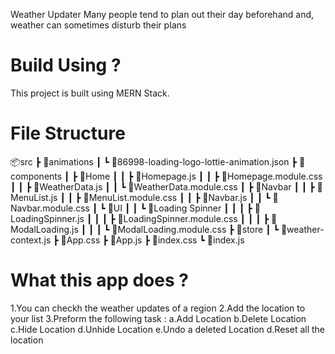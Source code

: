 Weather Updater
Many peope tend to pan out their day beforehand and, weather can 
sometimes disturb their pans
<h1>Build Using ?</h1>
This project is built using MERN Stack.
<h1>File Structure</h1>
📦src
 ┣ 📂animations
 ┃ ┗ 📜86998-loading-logo-lottie-animation.json
 ┣ 📂components
 ┃ ┣ 📂Home
 ┃ ┃ ┣ 📜Homepage.js
 ┃ ┃ ┣ 📜Homepage.module.css
 ┃ ┃ ┣ 📜WeatherData.js
 ┃ ┃ ┗ 📜WeatherData.module.css
 ┃ ┣ 📂Navbar
 ┃ ┃ ┣ 📜MenuList.js
 ┃ ┃ ┣ 📜MenuList.module.css
 ┃ ┃ ┣ 📜Navbar.js
 ┃ ┃ ┗ 📜Navbar.module.css
 ┃ ┗ 📂UI
 ┃ ┃ ┗ 📂Loading Spinner
 ┃ ┃ ┃ ┣ 📜LoadingSpinner.js
 ┃ ┃ ┃ ┣ 📜LoadingSpinner.module.css
 ┃ ┃ ┃ ┣ 📜ModalLoading.js
 ┃ ┃ ┃ ┗ 📜ModalLoading.module.css
 ┣ 📂store
 ┃ ┗ 📜weather-context.js
 ┣ 📜App.css
 ┣ 📜App.js
 ┣ 📜index.css
 ┗ 📜index.js

 <h1>What this app does ?</h1>
 1.You can checkh the weather updates of a region
 2.Add the location to your list
 3.Preform the following task : 
    a.Add Location
    b.Delete Location
    c.Hide Location
    d.Unhide Location
    e.Undo a deleted Location
    d.Reset all the location